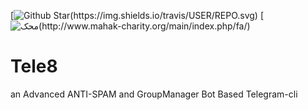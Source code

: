 [![Github Star(https://img.shields.io/travis/USER/REPO.svg)](https://img.shields.io/travis/USER/REPO.svg) [![محک(http://www.mahak-charity.org/main/index.php/fa/)](http://www.mahak-charity.org/main/index.php/fa/)
# Tele8
 an Advanced ANTI-SPAM and GroupManager Bot Based Telegram-cli 

